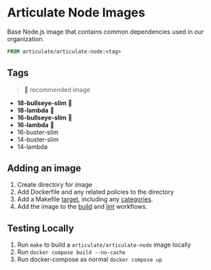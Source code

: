 # Articulate Node Images

Base Node.js image that contains common dependencies used in our organization.

```dockerfile
FROM articulate/articulate-node:<tag>
```

## Tags

> 🌟 recommended image

* __18-bullseye-slim__ 🌟
* __18-lambda__ 🌟
* __16-bullseye-slim__ 🌟
* __16-lambda__ 🌟
* 16-buster-slim
* 14-buster-slim
* 14-lambda

## Adding an image

1. Create directory for image
2. Add Dockerfile and any related policies to the directory
3. Add a Makefile [target](https://github.com/articulate/docker-articulate-node/blob/02fe1df76dddcc5f6482e954cf3ff0ca814ab4ab/Makefile#L53),
  including any [categories](https://github.com/articulate/docker-articulate-node/blob/02fe1df76dddcc5f6482e954cf3ff0ca814ab4ab/Makefile#L9).
4. Add the image to the [build](https://github.com/articulate/docker-articulate-node/blob/02fe1df76dddcc5f6482e954cf3ff0ca814ab4ab/.github/workflows/build.yml#L26)
  and [lint](https://github.com/articulate/docker-articulate-node/blob/02fe1df76dddcc5f6482e954cf3ff0ca814ab4ab/.github/workflows/lint.yml#L12)
  workflows.

## Testing Locally

1. Run `make` to build a `articulate/articulate-node` image locally
2. Run `docker compose build --no-cache`
3. Run docker-compose as normal `docker compose up`
